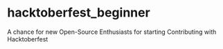 # hacktoberfest_beginner
A chance for new Open-Source Enthusiasts for starting Contributing with Hacktoberfest
